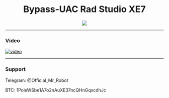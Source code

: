 <h1 align="center">Bypass-UAC Rad Studio XE7</h1>


<p align="center">
	<img src="https://i.postimg.cc/dtnfNZz1/maxresdefault.jpg" />
</p>

-------
### Video
[![video](https://i.postimg.cc/rw9fmbs8/maxresdefault.jpg)](https://youtu.be/VKTAxeYmjFI)

-------

### Support
Telegram: @Official_Mr_Robot

BTC: 1PoieWSbe1A7o2nAuXE37ncQHnGqxcdhJc
